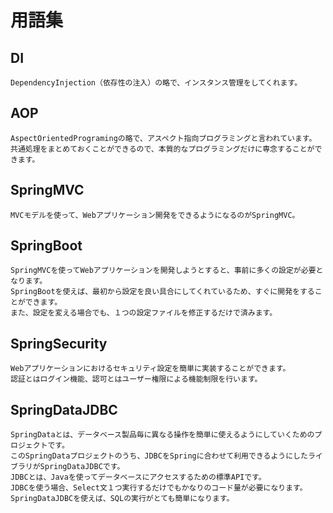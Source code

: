# 用語集

## DI
    DependencyInjection（依存性の注入）の略で、インスタンス管理をしてくれます。  
## AOP
    AspectOrientedProgramingの略で、アスペクト指向プログラミングと言われています。  
    共通処理をまとめておくことができるので、本質的なプログラミングだけに専念することができます。  
## SpringMVC
    MVCモデルを使って、Webアプリケーション開発をできるようになるのがSpringMVC。  
## SpringBoot
    SpringMVCを使ってWebアプリケーションを開発しようとすると、事前に多くの設定が必要となります。  
    SpringBootを使えば、最初から設定を良い具合にしてくれているため、すぐに開発をすることができます。  
    また、設定を変える場合でも、１つの設定ファイルを修正するだけで済みます。  
## SpringSecurity
    Webアプリケーションにおけるセキュリティ設定を簡単に実装することができます。  
    認証とはログイン機能、認可とはユーザー権限による機能制限を行います。  
## SpringDataJDBC
    SpringDataとは、データベース製品毎に異なる操作を簡単に使えるようにしていくためのプロジェクトです。  
    このSpringDataプロジェクトのうち、JDBCをSpringに合わせて利用できるようにしたライブラリがSpringDataJDBCです。  
    JDBCとは、Javaを使ってデータベースにアクセスするための標準APIです。  
    JDBCを使う場合、Select文１つ実行するだけでもかなりのコード量が必要になります。  
    SpringDataJDBCを使えば、SQLの実行がとても簡単になります。  

